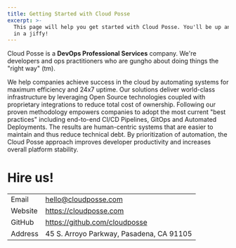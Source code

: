 ```yaml
---
title: Getting Started with Cloud Posse
excerpt: >-
  This page will help you get started with Cloud Posse. You'll be up and running
  in a jiffy!
---
```


Cloud Posse is a **DevOps Professional Services** company. We're developers and ops practitioners who are gungho about doing things the "right way" (tm).

We help companies achieve success in the cloud by automating systems for maximum efficiency and 24x7 uptime. Our solutions deliver world-class infrastructure by leveraging Open Source technologies coupled with proprietary integrations to reduce total cost of ownership. Following our proven methodology empowers companies to adopt the most current "best practices" including end-to-end CI/CD Pipelines, GitOps and Automated Deployments. The results are human-centric systems that are easier to maintain and thus reduce technical debt. By prioritization of automation, the Cloud Posse approach improves developer productivity and increases overall platform stability.

# Hire us!

|         |                                          |
|:--------|:-----------------------------------------|
| Email   | hello@cloudposse.com                     |
| Website | <https://cloudposse.com>                 |
| GitHub  | <https://github.com/cloudposse>          |
| Address | 45 S. Arroyo Parkway, Pasadena, CA 91105 |
